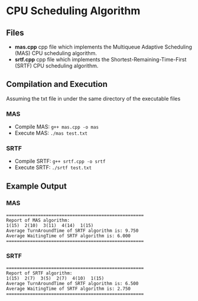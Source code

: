# CPU Scheduling Algorithm
## Files
- **mas.cpp** cpp file which implements the Multiqueue Adaptive Scheduling (MAS) CPU scheduling algorithm.
- **srtf.cpp** cpp file which implements the Shortest-Remaining-Time-First (SRTF) CPU scheduling algorithm.
## Compilation and Execution 
Assuming the txt file in under the same directory of the executable files
### MAS
- Compile MAS: ```g++ mas.cpp -o mas```
- Execute MAS: ```./mas test.txt ```
### SRTF
- Compile SRTF: ```g++ srtf.cpp -o srtf```
- Execute SRTF: ```./srtf test.txt ```
## Example Output
### MAS
```
====================================================
Report of MAS algorithm: 
1(15)  2(10)  3(11)  4(14)  1(15)  
Average TurnAroundTime of SRTF algorithm is: 9.750
Average WaitingTime of SRTF algorithm is: 6.000
====================================================
```
### SRTF
```
====================================================
Report of SRTF algorithm: 
1(15)  2(7)  3(5)  2(7)  4(10)  1(15)  
Average TurnAroundTime of SRTF algorithm is: 6.500
Average WaitingTime of SRTF algorithm is: 2.750
====================================================
```



